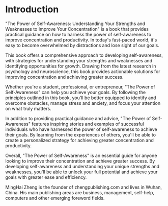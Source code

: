 # Introduction

"The Power of Self-Awareness: Understanding Your Strengths and Weaknesses to Improve Your Concentration" is a book that provides practical guidance on how to harness the power of self-awareness to improve concentration and productivity. In today's fast-paced world, it's easy to become overwhelmed by distractions and lose sight of our goals.

This book offers a comprehensive approach to developing self-awareness, with strategies for understanding your strengths and weaknesses and identifying opportunities for growth. Drawing from the latest research in psychology and neuroscience, this book provides actionable solutions for improving concentration and achieving greater success.

Whether you're a student, professional, or entrepreneur, "The Power of Self-Awareness" can help you achieve your goals. By following the principles outlined in this book, you'll be better equipped to identify and overcome obstacles, manage stress and anxiety, and focus your attention on what truly matters.

In addition to providing practical guidance and advice, "The Power of Self-Awareness" features inspiring stories and examples of successful individuals who have harnessed the power of self-awareness to achieve their goals. By learning from the experiences of others, you'll be able to create a personalized strategy for achieving greater concentration and productivity.

Overall, "The Power of Self-Awareness" is an essential guide for anyone looking to improve their concentration and achieve greater success. By developing self-awareness and understanding your unique strengths and weaknesses, you'll be able to unlock your full potential and achieve your goals with greater ease and efficiency.




MingHai Zheng is the founder of zhengpublishing.com and lives in Wuhan, China. His main publishing areas are business, management, self-help, computers and other emerging foreword fields.
